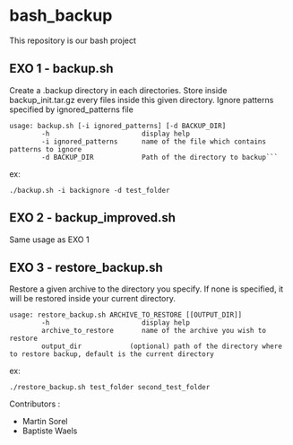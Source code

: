 # bash_backup

This repository is our bash project

## EXO 1 - backup.sh

Create a .backup directory in each directories. Store inside backup_init.tar.gz
 every files inside this given directory. Ignore patterns specified by ignored_patterns
 file

```
usage: backup.sh [-i ignored_patterns] [-d BACKUP_DIR]
        -h                       display help
        -i ignored_patterns      name of the file which contains patterns to ignore
        -d BACKUP_DIR            Path of the directory to backup```
```

ex:
```
./backup.sh -i backignore -d test_folder
```

## EXO 2 - backup_improved.sh

Same usage as EXO 1

## EXO 3 - restore_backup.sh

Restore a given archive to the directory you specify. If none is specified, it will be restored inside your current directory.

```
usage: restore_backup.sh ARCHIVE_TO_RESTORE [[OUTPUT_DIR]]
        -h                       display help
        archive_to_restore       name of the archive you wish to restore
        output_dir            (optional) path of the directory where to restore backup, default is the current directory
```

ex:
```
./restore_backup.sh test_folder second_test_folder
```



Contributors :
- Martin Sorel
- Baptiste Waels
